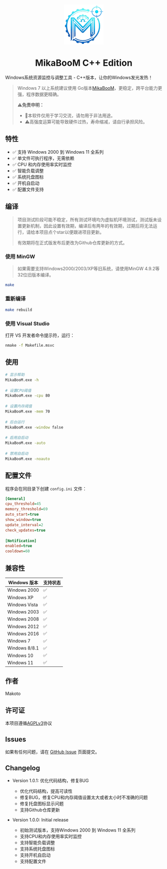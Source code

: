 <div align="center">
    <img src="./res/icon.png" width="128" height="128" alt="MikaBooM">
    <h1>MikaBooM C++ Edition</h1>
</div>

Windows系统资源监控与调整工具 - C++版本，让你的Windows发光发热！

> Windows 7 以上系统建议使用 Go版本[MikaBooM](https://github.com/MakotoArai-CN/MikaBooM)，更稳定，跨平台能力更强，程序数据更精确。
>
> **⚠免责申明：**
>
> - 🚫本软件仅用于学习交流，请勿用于非法用途。
> - ⚠高强度运算可能导致硬件过热，寿命缩减，请自行承担风险。

## 特性

- ✅ 支持 Windows 2000 到 Windows 11 全系列
- ✅ 单文件可执行程序，无需依赖
- ✅ CPU 和内存使用率实时监控
- ✅ 智能负载调整
- ✅ 系统托盘图标
- ✅ 开机自启动
- ✅ 配置文件支持

## 编译

> 项目测试阶段可能不稳定，所有测试环境均为虚拟机环境测试，测试版未设置更新机制，因此设置有效期，编译后有两年的有效期，过期后将无法运行，请给本项目点个star以便跟进项目更新。
>
> 有效期将在正式版发布后更改为Github仓库更新的方式。

### 使用 MinGW

> 如果需要支持Windows2000/2003/XP等旧系统，请使用MinGW 4.9.2等32位旧版本编译。

```bash
make
```

### 重新编译

```bash
make rebuild
```

### 使用 Visual Studio

打开 VS 开发者命令提示符，运行：

```bash
nmake -f Makefile.msvc
```

## 使用

```bash
# 显示帮助
MikaBooM.exe -h

# 设置CPU阈值
MikaBooM.exe -cpu 80

# 设置内存阈值  
MikaBooM.exe -mem 70

# 后台运行
MikaBooM.exe -window false

# 启用自启动
MikaBooM.exe -auto

# 禁用自启动
MikaBooM.exe -noauto
```

## 配置文件

程序会在同目录下创建 `config.ini` 文件：

```ini
[General]
cpu_threshold=45
memory_threshold=69
auto_start=true
show_window=true
update_interval=2
check_updates=true

[Notification]
enabled=true
cooldown=60
```

## 兼容性

| Windows 版本  | 支持状态 |
| ------------- | -------- |
| Windows 2000  | ✅        |
| Windows XP    | ✅        |
| Windows Vista | ✅        |
| Windows 2003  | ✅        |
| Windows 2008  | ✅        |
| Windows 2012  | ✅        |
| Windows 2016  | ✅        |
| Windows 7     | ✅        |
| Windows 8/8.1 | ✅        |
| Windows 10    | ✅        |
| Windows 11    | ✅        |

## 作者

Makoto

## 许可证

本项目遵循[AGPLv3](LICENSE)协议

## Issues

如果有任何问题，请在 [GitHub Issue](https://github.com/MakotoArai-CN/MikaBooM_CPP/issues) 页面提交。

## Changelog

- Version 1.0.1: 优化代码结构，修复BUG
  - 优化代码结构，提高可读性
  - 修复BUG，修复CPU和内存阈值设置太大或者太小时不准确的问题
  - 修复托盘图标显示问题
  - 支持Github仓库更新

- Version 1.0.0: Initial release
  - 初始测试版本，支持Windows 2000 到 Windows 11 全系列
  - 支持CPU和内存使用率实时监控
  - 支持智能负载调整
  - 支持系统托盘图标
  - 支持开机自启动
  - 支持配置文件

